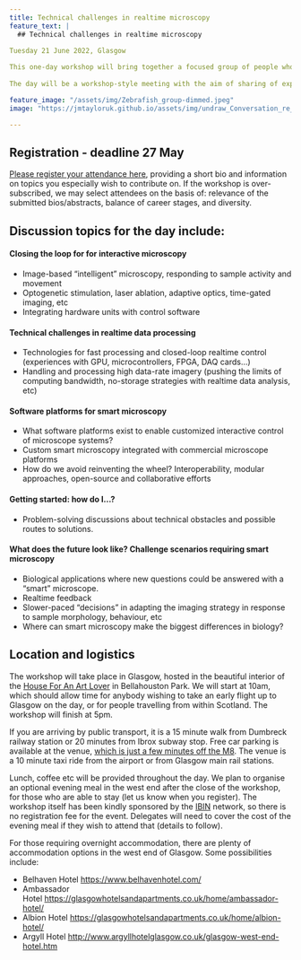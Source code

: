 ```yaml
---
title: Technical challenges in realtime microscopy
feature_text: |
  ## Technical challenges in realtime microscopy
  
Tuesday 21 June 2022, Glasgow

This one-day workshop will bring together a focused group of people who may be working on quite different applications and biological scenarios, but with a common need to deal with high data-rate imagery and processing, and/or realtime hardware feedback. The workshop is targeted both at people working on the technology side of imaging, and at technologically-literate biologists planning on conducting experiments that will require realtime image-based feedback etc. There is much knowledge and activity in this area distributed around the UK (and beyond), but currently also much “reinvention of the wheel” in individual labs. 
  
The day will be a workshop-style meeting with the aim of sharing of expertise/knowledge for technical problems in realtime microscopy, and conversations over future aspirations, funding sources, networking and seeding of collaborations in realtime microscopy around the UK. Our intention is to have an open, forward-looking environment in which preliminary and aspiring work can be discussed freely.

feature_image: "/assets/img/Zebrafish_group-dimmed.jpeg"
image: "https://jmtayloruk.github.io/assets/img/undraw_Conversation_re_c26v.png"

---
```


## Registration - deadline 27 May
[Please register your attendance here](https://docs.google.com/forms/d/e/1FAIpQLSdMynu9p_JMXeIE9KfukhRh0b-svsLVUWEp1lhl3wYRWhWX9A/viewform?usp=sf_link), 
providing a short bio and information on topics you especially wish to contribute on.
If the workshop is over-subscribed, we may select attendees on the basis of: relevance of the submitted bios/abstracts, balance of career stages, and diversity.


## Discussion topics for the day include:

#### Closing the loop for for interactive microscopy
- Image-based “intelligent” microscopy, responding to sample activity and movement
- Optogenetic stimulation, laser ablation, adaptive optics, time-gated imaging, etc
- Integrating hardware units with control software

#### Technical challenges in realtime data processing
- Technologies for fast processing and closed-loop realtime control (experiences with GPU, microcontrollers, FPGA, DAQ cards…)
- Handling and processing high data-rate imagery (pushing the limits of computing bandwidth, no-storage strategies with realtime data analysis, etc)

#### Software platforms for smart microscopy
- What software platforms exist to enable customized interactive control of microscope systems?
- Custom smart microscopy integrated with commercial microscope platforms
- How do we avoid reinventing the wheel? Interoperability, modular approaches, open-source and collaborative efforts

#### Getting started: how do I…?
- Problem-solving discussions about technical obstacles and possible routes to solutions.

#### What does the future look like? Challenge scenarios requiring smart microscopy
- Biological applications where new questions could be answered with a “smart” microscope.
- Realtime feedback
- Slower-paced “decisions” in adapting the imaging strategy in response to sample morphology, behaviour, etc
- Where can smart microscopy make the biggest differences in biology?



## Location and logistics
The workshop will take place in Glasgow, hosted in the beautiful interior of the [House For An Art Lover](https://www.houseforanartlover.co.uk/about/what-is-house-for-an-art-lover) in Bellahouston Park. 
We will start at 10am, which should allow time for anybody wishing to take an early flight up to Glasgow on the day, or for people travelling from within Scotland. The workshop will finish at 5pm.

If you are arriving by public transport, it is a 15 minute walk from Dumbreck railway station or 20 minutes from Ibrox subway stop. 
Free car parking is available at the venue, [which is just a few minutes off the M8](https://www.houseforanartlover.co.uk/visit/travel-information). The venue is a 10 minute taxi ride from the airport or from Glasgow main rail stations.

Lunch, coffee etc will be provided throughout the day. 
We plan to organise an optional evening meal in the west end after the close of the workshop, for those who are able to stay (let us know when you register). 
The workshop itself has been kindly sponsored by the [IBIN](https://ibin.org.uk) network, so there is no registration fee for the event. 
Delegates will need to cover the cost of the evening meal if they wish to attend that (details to follow).

For those requiring overnight accommodation, there are plenty of accommodation options in the west end of Glasgow. Some possibilities include:
- Belhaven Hotel https://www.belhavenhotel.com/
- Ambassador Hotel https://glasgowhotelsandapartments.co.uk/home/ambassador-hotel/
- Albion Hotel https://glasgowhotelsandapartments.co.uk/home/albion-hotel/
- Argyll Hotel http://www.argyllhotelglasgow.co.uk/glasgow-west-end-hotel.htm

